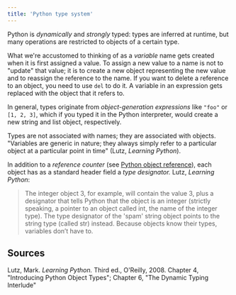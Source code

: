```yaml
---
title: 'Python type system'
---
```


Python is *dynamically* and *strongly* typed: types are inferred at runtime, but many operations are restricted to objects of a certain type.

What we're accustomed to thinking of as a *variable* name gets created when it
is first assigned a value. To assign a new value to a name is not to "update"
that value; it is to create a new object representing the new value and to
reassign the reference to the name. If you want to delete a reference to an
object, you need to use `del` to do it. A variable in an expression gets replaced with the object that it refers to.

In general, types originate from *object-generation expressions* like `"foo"` or `[1, 2, 3]`, which if you typed it in the Python interpreter, would create a new string and list object, respectively.

Types are not associated with names; they are associated with objects. "Variables are generic in nature; they always simply refer to a particular object at a particular point in time" (Lutz, *Learning Python*).

In addition to a *reference counter* (see [Python object reference]({{site.baseurl/py/object-reference/}})), each object has as a standard header field a *type designator.* Lutz, *Learning Python*:

> The integer object 3, for example, will contain the value 3, plus a designator that tells Python that the object is an integer (strictly speaking, a pointer to an object called int, the name of the integer type). The type designator of the 'spam' string object points to the string type (called str) instead. Because objects know their types, variables don’t have to.



## Sources

Lutz, Mark. *Learning Python.* Third ed., O'Reilly, 2008. Chapter 4, "Introducing Python Object Types"; Chapter 6, "The Dynamic Typing Interlude"
